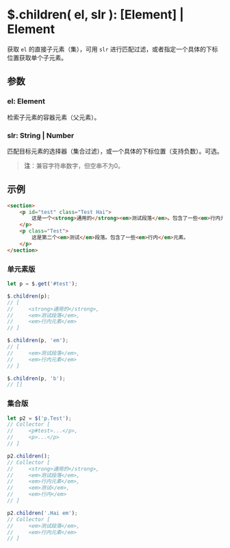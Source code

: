 # $.children( el, slr ): [Element] | Element

获取 `el` 的直接子元素（集），可用 `slr` 进行匹配过滤，或者指定一个具体的下标位置获取单个子元素。


## 参数

### el: Element

检索子元素的容器元素（父元素）。


### slr: String | Number

匹配目标元素的选择器（集合过滤），或一个具体的下标位置（支持负数）。可选。

> **注**：兼容字符串数字，但空串不为0。


## 示例

```html
<section>
    <p id="test" class="Test Hai">
        这是一个<strong>通用的</strong><em>测试段落</em>。包含了一些<em>行内元素</em>。
    </p>
    <p class="Test">
        这是第二个<em>测试</em>段落。包含了一些<em>行内</em>元素。
    </p>
</section>
```


### 单元素版

```js
let p = $.get('#test');

$.children(p);
// [
//     <strong>通用的</strong>,
//     <em>测试段落</em>,
//     <em>行内元素</em>
// ]

$.children(p, 'em');
// [
//     <em>测试段落</em>,
//     <em>行内元素</em>
// ]

$.children(p, 'b');
// []
```


### 集合版

```js
let p2 = $('p.Test');
// Collector [
//     <p#test>...</p>,
//     <p>...</p>
// ]

p2.children();
// Collector [
//     <strong>通用的</strong>,
//     <em>测试段落</em>,
//     <em>行内元素</em>,
//     <em>测试</em>,
//     <em>行内</em>
// ]

p2.children('.Hai em');
// Collector [
//     <em>测试段落</em>,
//     <em>行内元素</em>
// ]
```
